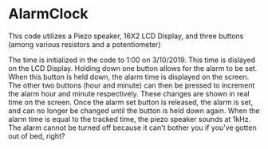 # AlarmClock

This code utilizes a Piezo speaker, 16X2 LCD Display, and three buttons (among various resistors and a potentiometer)

The time is initialized in the code to 1:00 on 3/10/2019. This time is dislayed on the LCD Display. Holding down one button allows for the alarm to be set. When this button is held down, the alarm time is displayed on the screen. The other two buttons (hour and minute) can then be pressed to increment the alarm hour and minute respectively. These changes are shown in real time on the screen. Once the alarm set button is released, the alarm is set, and can no longer be changed until the button is held down again. When the alarm time is equal to the tracked time, the piezo speaker sounds at 1kHz. The alarm cannot be turned off because it can't bother you if you've gotten out of bed, right?
